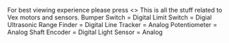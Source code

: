 For best viewing experience please press <>
This is all the stuff related to Vex motors and sensors.
Bumper Switch = Digital
Limit Switch = Digial
Ultrasonic Range Finder = Digital
Line Tracker = Analog
Potentiometer = Analog
Shaft Encoder = Digital
Light Sensor = Analog

